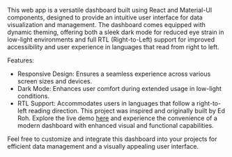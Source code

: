 This web app is a versatile dashboard built using React and Material-UI components, designed to provide an intuitive user interface for data visualization and management. The dashboard comes equipped with dynamic theming, offering both a sleek dark mode for reduced eye strain in low-light environments and full RTL (Right-to-Left) support for improved accessibility and user experience in languages that read from right to left.

Features:

- Responsive Design: Ensures a seamless experience across various screen sizes and devices.
- Dark Mode: Enhances user comfort during extended usage in low-light conditions.
- RTL Support: Accommodates users in languages that follow a right-to-left reading direction.
This project was inspired and originally built by Ed Roh. Explore the live demo  [here](https://react-dashboard-peach.vercel.app/) and experience the convenience of a modern dashboard with enhanced visual and functional capabilities.

Feel free to customize and integrate this dashboard into your projects for efficient data management and a visually appealing user interface.
